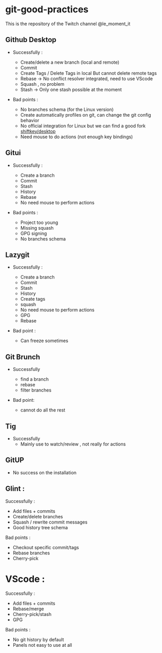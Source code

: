 # git-good-practices
This is the repository of the Twitch channel @le_moment_it


## Github Desktop

- Successfully :
  - Create/delete a new branch (local and remote)
  - Commit
  - Create Tags / Delete Tags in local But cannot delete remote tags
  - Rebase -> No conflict resolver integrated, need to use VScode
  - Squash , no problem
  - Stash -> Only one stash possible at the moment


- Bad points : 
  - No branches schema (for the Linux version)
  - Create automatically profiles on git, can change the git config behavior
  - No official integration for Linux but we can find a good fork [shiftkey/desktop](https://github.com/shiftkey/desktop)
  - Need mouse to do actions (not enough key bindings)


## Gitui

- Successfully : 
  - Create a branch
  - Commit
  - Stash
  - History
  - Rebase
  - No need mouse to perform actions


- Bad points :
  - Project too young
  - Missing squash
  - GPG signing
  - No branches schema


## Lazygit

- Successfully :
  - Create a branch
  - Commit
  - Stash
  - History
  - Create tags
  - squash
  - No need mouse to perform actions
  - GPG
  - Rebase

- Bad point :
  - Can freeze sometimes


## Git Brunch

- Successfully
  - find a branch
  - rebase
  - filter branches

- Bad point:
  - cannot do all the rest



## Tig

- Successfully
  - Mainly use to watch/review , not really for actions


## GitUP

- No success on the installation


## Glint :

Successfully : 
- Add files + commits
- Create/delete branches
- Squash / rewrite commit messages
- Good history tree schema


Bad points :

- Checkout specific commit/tags
- Rebase branches
- Cherry-pick


# VScode :

Successfully :
- Add files + commits
- Rebase/merge
- Cherry-pick/stash
- GPG

Bad points : 
- No git history by default
- Panels not easy to use at all
